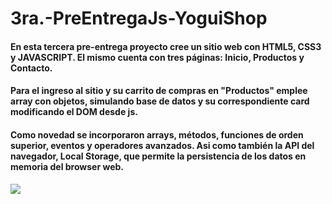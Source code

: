 # 3ra.-PreEntregaJs-YoguiShop
#### En esta tercera pre-entrega proyecto cree un sitio web con HTML5, CSS3 y JAVASCRIPT. El mismo cuenta con tres páginas: Inicio, Productos y Contacto.
#### Para el ingreso al sitio y su carrito de compras en "Productos" emplee array con objetos, simulando base de datos y su correspondiente card modificando el DOM desde js.
#### Como novedad se incorporaron arrays, métodos, funciones de orden superior, eventos y operadores avanzados. Asi como también la API del navegador, Local Storage, que permite la persistencia de los datos en memoria del browser web.
![](https://andro4all.com/hero/2021/02/Aprende-yoga-con-estas-apps-gratuitas-para-Android.jpg?width=1200&aspect_ratio=16:9)

